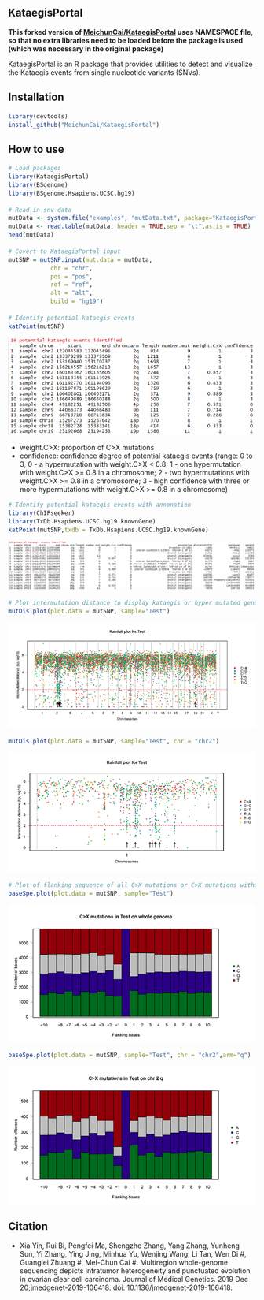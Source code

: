 ## KataegisPortal 

**This forked version of [MeichunCai/KataegisPortal](https://github.com/MeichunCai/KataegisPortal) uses NAMESPACE file, so that no extra libraries need to be loaded before the package is used (which was necessary in the original package)**

KataegisPortal is an R package that provides utilities to detect and visualize the Kataegis events from single nucleotide variants (SNVs). 


## Installation
```R
library(devtools)
install_github("MeichunCai/KataegisPortal")
```

## How to use

```R
# Load packages
library(KataegisPortal)
library(BSgenome)
library(BSgenome.Hsapiens.UCSC.hg19)

# Read in snv data
mutData <- system.file("examples", "mutData.txt", package="KataegisPortal")
mutData <- read.table(mutData, header = TRUE,sep = "\t",as.is = TRUE)
head(mutData)

# Covert to KataegisPortal input
mutSNP = mutSNP.input(mut.data = mutData,
			chr = "chr",
			pos = "pos",
			ref = "ref",
			alt = "alt",
			build = "hg19")

# Identify potential kataegis events
katPoint(mutSNP)
```
![alt text](inst/examples/KatPoint.png)
- weight.C>X: proportion of C>X mutations
- confidence: confidence degree of potential kataegis events (range: 0 to 3, 0 - a hypermutation with weight.C>X < 0.8; 1 - one hypermutation with weight.C>X >= 0.8 in a chromosome; 2 - two hypermutations with weight.C>X >= 0.8 in a chromosome; 3 - high confidence with three or more hypermutations with weight.C>X >= 0.8 in a chromosome)
```R
# Identify potential kataegis events with annonation
library(ChIPseeker)
library(TxDb.Hsapiens.UCSC.hg19.knownGene)
katPoint(mutSNP,txdb = TxDb.Hsapiens.UCSC.hg19.knownGene)
```
![alt text](inst/examples/KatPoint.anno.png)
```R
# Plot intermutation distance to display kataegis or hyper mutated genomic regions
mutDis.plot(plot.data = mutSNP, sample="Test")
```
![alt text](inst/examples/mutDis.plot.png)
```R
mutDis.plot(plot.data = mutSNP, sample="Test", chr = "chr2")
```
![alt text](inst/examples/mutDis.plot.chr2.png)
```R
# Plot of flanking sequence of all C>X mutations or C>X mutations within a chromosome/chromosome arm
baseSpe.plot(plot.data = mutSNP, sample="Test")
```
![alt text](inst/examples/baseSpe.plot.png)
```R
baseSpe.plot(plot.data = mutSNP, sample="Test", chr = "chr2",arm="q")
```
![alt text](inst/examples/baseSpe.plot.chr2q.png)

## Citation
- Xia Yin, Rui Bi, Pengfei Ma, Shengzhe Zhang, Yang Zhang, Yunheng Sun, Yi Zhang, Ying Jing, Minhua Yu, Wenjing Wang, Li Tan, Wen Di #, Guanglei Zhuang #, Mei-Chun Cai #. Multiregion whole-genome sequencing depicts intratumor heterogeneity and punctuated evolution in ovarian clear cell carcinoma. Journal of Medical Genetics. 2019 Dec 20;jmedgenet-2019-106418. doi: 10.1136/jmedgenet-2019-106418.

